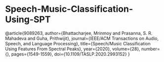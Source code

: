 # Speech-Music-Classification-Using-SPT

@article{9089263,
    author={Bhattacharjee, Mrinmoy and Prasanna, S. R. Mahadeva and Guha, Prithwijit},
    journal={IEEE/ACM Transactions on Audio, Speech, and Language Processing},
    title={Speech/Music Classification Using Features From Spectral Peaks},
    year={2020},
    volume={28},
    number={},
    pages={1549-1559},
    doi={10.1109/TASLP.2020.2993152}
}
